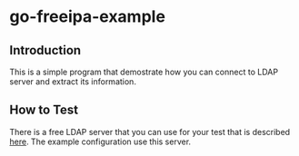 # go-freeipa-example
## Introduction
This is a simple program that demostrate how you can connect to LDAP server and extract its information.

## How to Test
There is a free LDAP server that you can use for your test that is described [here](http://www.forumsys.com/tutorials/integration-how-to/ldap/online-ldap-test-server/). The example configuration use this server.
